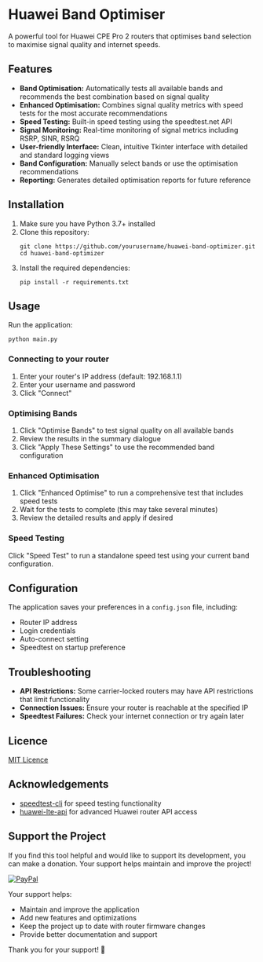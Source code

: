 # Huawei Band Optimiser

A powerful tool for Huawei CPE Pro 2 routers that optimises band selection to maximise signal quality and internet speeds.

## Features

- **Band Optimisation:** Automatically tests all available bands and recommends the best combination based on signal quality
- **Enhanced Optimisation:** Combines signal quality metrics with speed tests for the most accurate recommendations
- **Speed Testing:** Built-in speed testing using the speedtest.net API
- **Signal Monitoring:** Real-time monitoring of signal metrics including RSRP, SINR, RSRQ
- **User-friendly Interface:** Clean, intuitive Tkinter interface with detailed and standard logging views
- **Band Configuration:** Manually select bands or use the optimisation recommendations
- **Reporting:** Generates detailed optimisation reports for future reference

## Installation

1. Make sure you have Python 3.7+ installed
2. Clone this repository:
   ```
   git clone https://github.com/yourusername/huawei-band-optimizer.git
   cd huawei-band-optimizer
   ```
3. Install the required dependencies:
   ```
   pip install -r requirements.txt
   ```

## Usage

Run the application:
```
python main.py
```

### Connecting to your router

1. Enter your router's IP address (default: 192.168.1.1)
2. Enter your username and password
3. Click "Connect"

### Optimising Bands

1. Click "Optimise Bands" to test signal quality on all available bands
2. Review the results in the summary dialogue
3. Click "Apply These Settings" to use the recommended band configuration

### Enhanced Optimisation

1. Click "Enhanced Optimise" to run a comprehensive test that includes speed tests
2. Wait for the tests to complete (this may take several minutes)
3. Review the detailed results and apply if desired

### Speed Testing

Click "Speed Test" to run a standalone speed test using your current band configuration.

## Configuration

The application saves your preferences in a `config.json` file, including:
- Router IP address
- Login credentials
- Auto-connect setting
- Speedtest on startup preference

## Troubleshooting

- **API Restrictions:** Some carrier-locked routers may have API restrictions that limit functionality
- **Connection Issues:** Ensure your router is reachable at the specified IP
- **Speedtest Failures:** Check your internet connection or try again later

## Licence

[MIT Licence](LICENCE)

## Acknowledgements

- [speedtest-cli](https://github.com/sivel/speedtest-cli) for speed testing functionality
- [huawei-lte-api](https://github.com/Salamek/huawei-lte-api) for advanced Huawei router API access 

## Support the Project

If you find this tool helpful and would like to support its development, you can make a donation. Your support helps maintain and improve the project!

[![PayPal](https://img.shields.io/badge/Donate-PayPal-blue.svg?logo=paypal&style=for-the-badge)](https://www.paypal.com/ncp/payment/HLVZ82C6FKM2E)

Your support helps:
- Maintain and improve the application
- Add new features and optimizations
- Keep the project up to date with router firmware changes
- Provide better documentation and support

Thank you for your support! 💖 